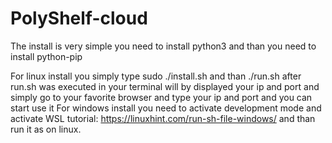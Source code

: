 # PolyShelf-cloud

The install is very simple you need to install python3 and than you need to install python-pip

For linux install you simply type sudo ./install.sh and than ./run.sh after run.sh was executed in your terminal
will by displayed your ip and port and simply go to your favorite browser and type your ip and port and you can start use it
For windows install you need to activate development mode and activate WSL tutorial: https://linuxhint.com/run-sh-file-windows/
and than run it as on linux.
